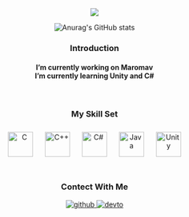 <div align="center">  
<img src="https://capsule-render.vercel.app/api?type=waving&color=auto&height=300&section=header&text=Wonseop%20Kim&fontSize=50&desc=Unity%20Developer&fontAlignY=35&descAlignY=50"/>

  
![Anurag's GitHub stats](https://github-readme-stats.vercel.app/api?username=anuraghazra&theme=buefy&show_icons=true)
  
<h3> Introduction  </h3>
<h4>
I’m currently working on Maromav<br/>  
I’m currently learning Unity and C#
</h4>
  
<br/>  
  
<div align="center">    
<h3> My Skill Set  </h3>
<img style="margin: 10px" src="https://profilinator.rishav.dev/skills-assets/c-original.svg" alt="C" height="50" />  
<img style="margin: 10px" src="https://profilinator.rishav.dev/skills-assets/cplusplus-original.svg" alt="C++" height="50" />  
<img style="margin: 10px" src="https://profilinator.rishav.dev/skills-assets/csharp-original.svg" alt="C#" height="50" />  
<img style="margin: 10px" src="https://profilinator.rishav.dev/skills-assets/java-original-wordmark.svg" alt="Java" height="50" />  
<img style="margin: 10px" src="https://profilinator.rishav.dev/skills-assets/unity.png" alt="Unity" height="50" />  

<br/>  
<br/>  
  
<h3> Contect With Me </h3>
<a href="https://github.com/kimwonseop" target="_blank">
<img src=https://img.shields.io/badge/github-%2324292e.svg?&style=for-the-badge&logo=github&logoColor=white alt=github style="margin-bottom: 5px;" />
</a>
<a href="https://velog.io/@kimwonseop" target="_blank">
<img src=https://img.shields.io/badge/Velog-20C997.svg?&style=for-the-badge&logo=velog&logoColor=white alt=devto style="margin-bottom: 5px;" />
</a>          
</div> 

<!-- <img src="https://capsule-render.vercel.app/api?type=waving&color=auto&height=100&section=footer"/> -->
